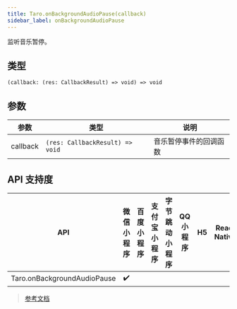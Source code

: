 ```yaml
---
title: Taro.onBackgroundAudioPause(callback)
sidebar_label: onBackgroundAudioPause
---
```


监听音乐暂停。

## 类型

```tsx
(callback: (res: CallbackResult) => void) => void
```

## 参数

| 参数 | 类型 | 说明 |
| --- | --- | --- |
| callback | `(res: CallbackResult) => void` | 音乐暂停事件的回调函数 |

## API 支持度

| API | 微信小程序 | 百度小程序 | 支付宝小程序 | 字节跳动小程序 | QQ 小程序 | H5 | React Native | 快应用 |
| :---: | :---: | :---: | :---: | :---: | :---: | :---: | :---: | :---: |
| Taro.onBackgroundAudioPause | ✔️ |  |  |  |  |  |  |  |

> [参考文档](https://developers.weixin.qq.com/miniprogram/dev/api/media/background-audio/wx.onBackgroundAudioPause.html)
